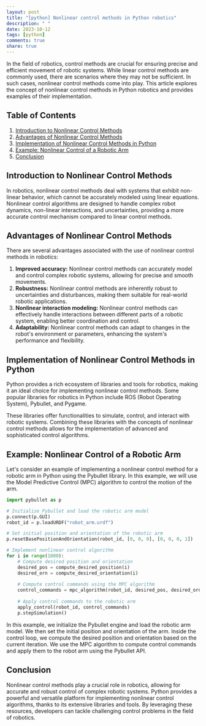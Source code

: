 ```yaml
---
layout: post
title: "[python] Nonlinear control methods in Python robotics"
description: " "
date: 2023-10-12
tags: [python]
comments: true
share: true
---
```


In the field of robotics, control methods are crucial for ensuring precise and efficient movement of robotic systems. While linear control methods are commonly used, there are scenarios where they may not be sufficient. In such cases, nonlinear control methods come into play. This article explores the concept of nonlinear control methods in Python robotics and provides examples of their implementation.

## Table of Contents
1. [Introduction to Nonlinear Control Methods](#introduction-to-nonlinear-control-methods)
2. [Advantages of Nonlinear Control Methods](#advantages-of-nonlinear-control-methods)
3. [Implementation of Nonlinear Control Methods in Python](#implementation-of-nonlinear-control-methods-in-python)
4. [Example: Nonlinear Control of a Robotic Arm](#example-nonlinear-control-of-a-robotic-arm)
5. [Conclusion](#conclusion)

## Introduction to Nonlinear Control Methods

In robotics, nonlinear control methods deal with systems that exhibit non-linear behavior, which cannot be accurately modeled using linear equations. Nonlinear control algorithms are designed to handle complex robot dynamics, non-linear interactions, and uncertainties, providing a more accurate control mechanism compared to linear control methods.

## Advantages of Nonlinear Control Methods

There are several advantages associated with the use of nonlinear control methods in robotics:

1. **Improved accuracy:** Nonlinear control methods can accurately model and control complex robotic systems, allowing for precise and smooth movements.
2. **Robustness:** Nonlinear control methods are inherently robust to uncertainties and disturbances, making them suitable for real-world robotic applications.
3. **Nonlinear interaction modeling:** Nonlinear control methods can effectively handle interactions between different parts of a robotic system, enabling better coordination and control.
4. **Adaptability:** Nonlinear control methods can adapt to changes in the robot's environment or parameters, enhancing the system's performance and flexibility.

## Implementation of Nonlinear Control Methods in Python

Python provides a rich ecosystem of libraries and tools for robotics, making it an ideal choice for implementing nonlinear control methods. Some popular libraries for robotics in Python include ROS (Robot Operating System), Pybullet, and Pygame.

These libraries offer functionalities to simulate, control, and interact with robotic systems. Combining these libraries with the concepts of nonlinear control methods allows for the implementation of advanced and sophisticated control algorithms.

## Example: Nonlinear Control of a Robotic Arm

Let's consider an example of implementing a nonlinear control method for a robotic arm in Python using the Pybullet library. In this example, we will use the Model Predictive Control (MPC) algorithm to control the motion of the arm.

```python
import pybullet as p

# Initialize Pybullet and load the robotic arm model
p.connect(p.GUI)
robot_id = p.loadURDF("robot_arm.urdf")

# Set initial position and orientation of the robotic arm
p.resetBasePositionAndOrientation(robot_id, [0, 0, 0], [0, 0, 0, 1])

# Implement nonlinear control algorithm
for i in range(1000):
    # Compute desired position and orientation
    desired_pos = compute_desired_position(i)
    desired_orn = compute_desired_orientation(i)
    
    # Compute control commands using the MPC algorithm
    control_commands = mpc_algorithm(robot_id, desired_pos, desired_orn)
    
    # Apply control commands to the robotic arm
    apply_control(robot_id, control_commands)
    p.stepSimulation()
```

In this example, we initialize the Pybullet engine and load the robotic arm model. We then set the initial position and orientation of the arm. Inside the control loop, we compute the desired position and orientation based on the current iteration. We use the MPC algorithm to compute control commands and apply them to the robot arm using the Pybullet API.

## Conclusion

Nonlinear control methods play a crucial role in robotics, allowing for accurate and robust control of complex robotic systems. Python provides a powerful and versatile platform for implementing nonlinear control algorithms, thanks to its extensive libraries and tools. By leveraging these resources, developers can tackle challenging control problems in the field of robotics.
